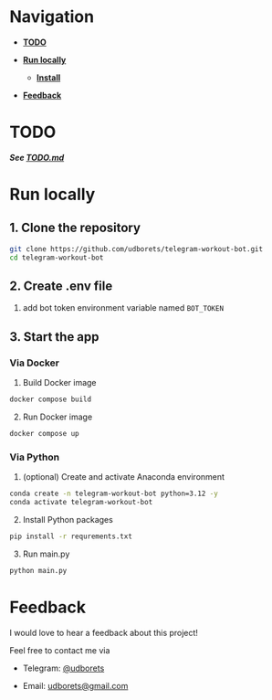 # Navigation

- **[TODO](#todo)** 

- **[Run locally](#run-locally)**

  - **[Install](#install)**

- **[Feedback](#feedback)**

# TODO

***See [TODO.md](./TODO.md)***

# Run locally

## 1. Clone the repository

```bash
git clone https://github.com/udborets/telegram-workout-bot.git
cd telegram-workout-bot
```

## 2. Create .env file

1. add bot token environment variable named ```BOT_TOKEN```

## 3. Start the app

### Via Docker

1. Build Docker image

```bash
docker compose build
```

2. Run Docker image

```bash
docker compose up
```

### Via Python

1. (optional) Create and activate Anaconda environment

```bash
conda create -n telegram-workout-bot python=3.12 -y
conda activate telegram-workout-bot
```

2. Install Python packages

```bash
pip install -r requrements.txt
```

3. Run main.py

```python
python main.py
```

# Feedback

I would love to hear a feedback about this project!

Feel free to contact me via

- Telegram: [@udborets](https://t.me/udborets)

- Email: [udborets@gmail.com](mailto:udborets@gmail.com)